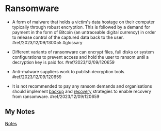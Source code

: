 # Ransomware
- A form of malware that holds a victim's data hostage on their computer typically through robust encryption. This is followed by a demand for payment in the form of Bitcoin (an untraceable digital currency) in order to release control of the captured data back to the user. #ref/2023/12/09/130055 #glossary

- Different variants of ransomware can encrypt files, full disks or system configurations to prevent access and hold the user to ransom until a decryption key is paid for.  #ref/2023/12/09/120659
- Anti-malware suppliers work to publish decryption tools.  #ref/2023/12/09/120659 
- It is not recommended to pay any ransom demands and organisations should implement [backup](backup.md) and [recovery](recovery.md) strategies to enable recovery from ransomware.    #ref/2023/12/09/120659
## My Notes
[Notes](mynotes/ransomware-notes.md)

